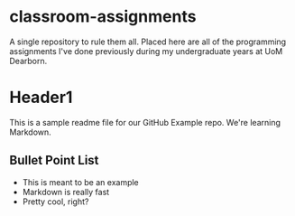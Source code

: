 # classroom-assignments
A single repository to rule them all. Placed here are all of the programming assignments I've done previously during my undergraduate years at UoM Dearborn. 

# Header1
This is a sample readme file for our GitHub Example repo. We're learning Markdown.

## Bullet Point List
* This is meant to be an example
* Markdown is really fast
* Pretty cool, right?